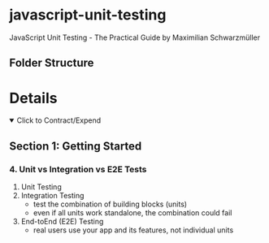 # javascript-unit-testing

JavaScript Unit Testing - The Practical Guide by Maximilian Schwarzmüller

## Folder Structure

# Details

<details open> 
  <summary>Click to Contract/Expend</summary>

## Section 1: Getting Started

### 4. Unit vs Integration vs E2E Tests

1. Unit Testing
2. Integration Testing
   - test the combination of building blocks (units)
   - even if all units work standalone, the combination could fail
3. End-toEnd (E2E) Testing
   - real users use your app and its features, not individual units

</details>
